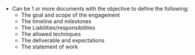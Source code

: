 - Can be 1 or more documents with the objective to define the following:
	- The goal and scope of the engagement
	- The timeline and milestones
	- The Liabilities/responsibilities
	- The allowed techniques
	- The deliverable and expectations
	- The statement of work	